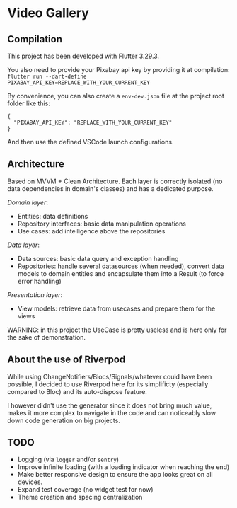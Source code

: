 # Video Gallery

## Compilation

This project has been developed with Flutter 3.29.3.

You also need to provide your Pixabay api key by providing it at compilation:
`flutter run --dart-define PIXABAY_API_KEY=REPLACE_WITH_YOUR_CURRENT_KEY`

By convenience, you can also create a `env-dev.json` file at the project root folder like this:
```
{
  "PIXABAY_API_KEY": "REPLACE_WITH_YOUR_CURRENT_KEY"
}
```
And then use the defined VSCode launch configurations.

## Architecture

Based on MVVM + Clean Architecture. Each layer is correctly isolated (no data dependencies in domain's classes) and has a dedicated purpose.

*Domain layer*:
- Entities: data definitions
- Repository interfaces: basic data manipulation operations
- Use cases: add intelligence above the repositories

*Data layer*:
- Data sources: basic data query and exception handling
- Repositories: handle several datasources (when needed), convert data models to domain entities and encapsulate them into a Result (to force error handling)

*Presentation layer*:
- View models: retrieve data from usecases and prepare them for the views

WARNING: in this project the UseCase is pretty useless and is here only for the sake of demonstration.

## About the use of Riverpod

While using ChangeNotifiers/Blocs/Signals/whatever could have been possible, I decided to use Riverpod here for its simplificty (especially compared to Bloc) and its auto-dispose feature.

I however didn't use the generator since it does not bring much value, makes it more complex to navigate in the code and can noticeably slow down code generation on big projects.

## TODO
- Logging (via `logger` and/or `sentry`)
- Improve infinite loading (with a loading indicator when reaching the end)
- Make better responsive design to ensure the app looks great on all devices.
- Expand test coverage (no widget test for now)
- Theme creation and spacing centralization
